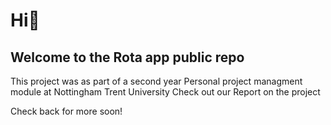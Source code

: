 # Hi👋
## Welcome to the Rota app public repo 
This project was as part of a second year Personal project managment module at Nottingham Trent University
Check out our Report on the project 

Check back for more soon!

